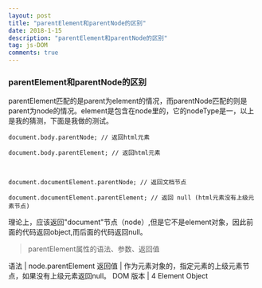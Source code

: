 ```yaml
---
layout: post
title: "parentElement和parentNode的区别"
date: 2018-1-15
description: "parentElement和parentNode的区别"
tag: js-DOM
comments: true
---
```


### parentElement和parentNode的区别

parentElement匹配的是parent为element的情况，而parentNode匹配的则是parent为node的情况。element是包含在node里的，它的nodeType是一，以上是我的猜测，下面是我做的测试。

	document.body.parentNode; // 返回html元素

	document.body.parentElement; // 返回html元素



	document.documentElement.parentNode; // 返回文档节点

	document.documentElement.parentElement; // 返回 null (html元素没有上级元素节点)

理论上，应该返回"document"节点（node）,但是它不是element对象，因此前面的代码返回object,而后面的代码返回null。

> parentElement属性的语法、参数、返回值

语法	 | node.parentElement
返回值 | 作为元素对象的，指定元素的上级元素节点，如果没有上级元素返回null。
DOM 版本 | 4 Element Object